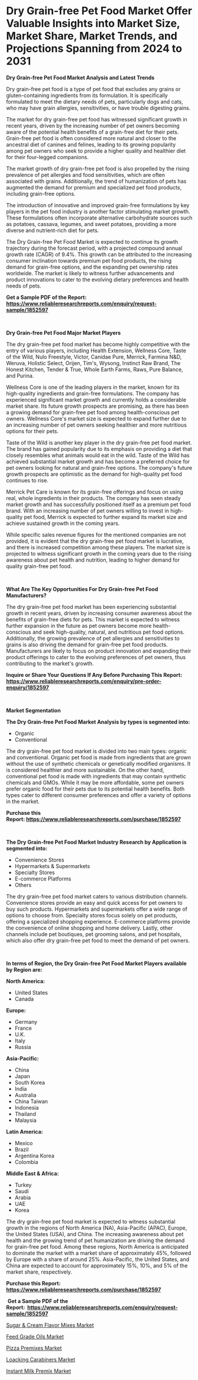 <p><h1>Dry Grain-free Pet Food Market Offer Valuable Insights into Market Size, Market Share, Market Trends, and Projections Spanning from 2024 to 2031</h1></p><p><strong>Dry Grain-free Pet Food Market Analysis and Latest Trends</strong></p>
<p><p>Dry grain-free pet food is a type of pet food that excludes any grains or gluten-containing ingredients from its formulation. It is specifically formulated to meet the dietary needs of pets, particularly dogs and cats, who may have grain allergies, sensitivities, or have trouble digesting grains.</p><p>The market for dry grain-free pet food has witnessed significant growth in recent years, driven by the increasing number of pet owners becoming aware of the potential health benefits of a grain-free diet for their pets. Grain-free pet food is often considered more natural and closer to the ancestral diet of canines and felines, leading to its growing popularity among pet owners who seek to provide a higher quality and healthier diet for their four-legged companions.</p><p>The market growth of dry grain-free pet food is also propelled by the rising prevalence of pet allergies and food sensitivities, which are often associated with grains. Additionally, the trend of humanization of pets has augmented the demand for premium and specialized pet food products, including grain-free options.</p><p>The introduction of innovative and improved grain-free formulations by key players in the pet food industry is another factor stimulating market growth. These formulations often incorporate alternative carbohydrate sources such as potatoes, cassava, legumes, and sweet potatoes, providing a more diverse and nutrient-rich diet for pets.</p><p>The Dry Grain-free Pet Food Market is expected to continue its growth trajectory during the forecast period, with a projected compound annual growth rate (CAGR) of 9.4%. This growth can be attributed to the increasing consumer inclination towards premium pet food products, the rising demand for grain-free options, and the expanding pet ownership rates worldwide. The market is likely to witness further advancements and product innovations to cater to the evolving dietary preferences and health needs of pets.</p></p>
<p><strong>Get a Sample PDF of the Report:&nbsp; <a href="https://www.reliableresearchreports.com/enquiry/request-sample/1852597">https://www.reliableresearchreports.com/enquiry/request-sample/1852597</a></strong></p>
<p>&nbsp;</p>
<p><strong>Dry Grain-free Pet Food Major Market Players</strong></p>
<p><p>The dry grain-free pet food market has become highly competitive with the entry of various players, including Health Extension, Wellness Core, Taste of the Wild, Nulo Freestyle, Victor, Canidae Pure, Merrick, Farmina N&D, Weruva, Holistic Select, Orijen, Tim's, Wysong, Instinct Raw Brand, The Honest Kitchen, Tender & True, Whole Earth Farms, Raws, Pure Balance, and Purina.</p><p>Wellness Core is one of the leading players in the market, known for its high-quality ingredients and grain-free formulations. The company has experienced significant market growth and currently holds a considerable market share. Its future growth prospects are promising, as there has been a growing demand for grain-free pet food among health-conscious pet owners. Wellness Core's market size is expected to expand further due to an increasing number of pet owners seeking healthier and more nutritious options for their pets.</p><p>Taste of the Wild is another key player in the dry grain-free pet food market. The brand has gained popularity due to its emphasis on providing a diet that closely resembles what animals would eat in the wild. Taste of the Wild has achieved substantial market growth and has become a preferred choice for pet owners looking for natural and grain-free options. The company's future growth prospects are optimistic as the demand for high-quality pet food continues to rise.</p><p>Merrick Pet Care is known for its grain-free offerings and focus on using real, whole ingredients in their products. The company has seen steady market growth and has successfully positioned itself as a premium pet food brand. With an increasing number of pet owners willing to invest in high-quality pet food, Merrick is expected to further expand its market size and achieve sustained growth in the coming years.</p><p>While specific sales revenue figures for the mentioned companies are not provided, it is evident that the dry grain-free pet food market is lucrative, and there is increased competition among these players. The market size is projected to witness significant growth in the coming years due to the rising awareness about pet health and nutrition, leading to higher demand for quality grain-free pet food.</p></p>
<p>&nbsp;</p>
<p><strong>What Are The Key Opportunities For Dry Grain-free Pet Food Manufacturers?</strong></p>
<p><p>The dry grain-free pet food market has been experiencing substantial growth in recent years, driven by increasing consumer awareness about the benefits of grain-free diets for pets. This market is expected to witness further expansion in the future as pet owners become more health-conscious and seek high-quality, natural, and nutritious pet food options. Additionally, the growing prevalence of pet allergies and sensitivities to grains is also driving the demand for grain-free pet food products. Manufacturers are likely to focus on product innovation and expanding their product offerings to cater to the evolving preferences of pet owners, thus contributing to the market's growth.</p></p>
<p><strong>Inquire or Share Your Questions If Any Before Purchasing This Report: <a href="https://www.reliableresearchreports.com/enquiry/pre-order-enquiry/1852597">https://www.reliableresearchreports.com/enquiry/pre-order-enquiry/1852597</a></strong></p>
<p>&nbsp;</p>
<p><strong>Market Segmentation</strong></p>
<p><strong>The Dry Grain-free Pet Food Market Analysis by types is segmented into:</strong></p>
<p><ul><li>Organic</li><li>Conventional</li></ul></p>
<p><p>The dry grain-free pet food market is divided into two main types: organic and conventional. Organic pet food is made from ingredients that are grown without the use of synthetic chemicals or genetically modified organisms. It is considered healthier and more sustainable. On the other hand, conventional pet food is made with ingredients that may contain synthetic chemicals and GMOs. While it may be more affordable, some pet owners prefer organic food for their pets due to its potential health benefits. Both types cater to different consumer preferences and offer a variety of options in the market.</p></p>
<p><strong>Purchase this Report:&nbsp;<a href="https://www.reliableresearchreports.com/purchase/1852597">https://www.reliableresearchreports.com/purchase/1852597</a></strong></p>
<p>&nbsp;</p>
<p><strong>The Dry Grain-free Pet Food Market Industry Research by Application is segmented into:</strong></p>
<p><ul><li>Convenience Stores</li><li>Hypermarkets & Supermarkets</li><li>Specialty Stores</li><li>E-commerce Platforms</li><li>Others</li></ul></p>
<p><p>The dry grain-free pet food market caters to various distribution channels. Convenience stores provide an easy and quick access for pet owners to buy such products. Hypermarkets and supermarkets offer a wide range of options to choose from. Specialty stores focus solely on pet products, offering a specialized shopping experience. E-commerce platforms provide the convenience of online shopping and home delivery. Lastly, other channels include pet boutiques, pet grooming salons, and pet hospitals, which also offer dry grain-free pet food to meet the demand of pet owners.</p></p>
<p>&nbsp;</p>
<p><strong>In terms of Region, the Dry Grain-free Pet Food Market Players available by Region are:</strong></p>
<p>
    <p> <strong> North America: </strong>
        <ul>
            <li>United States</li>
            <li>Canada</li>
        </ul>
        </p> 
    <p> <strong> Europe: </strong>
        <ul>
            <li>Germany</li>
            <li>France</li>
            <li>U.K.</li>
            <li>Italy</li>
            <li>Russia</li>
        </ul>
        </p> 
    <p> <strong> Asia-Pacific: </strong>
        <ul>
            <li>China</li>
            <li>Japan</li>
            <li>South Korea</li>
            <li>India</li>
            <li>Australia</li>
            <li>China Taiwan</li>
            <li>Indonesia</li>
            <li>Thailand</li>
            <li>Malaysia</li>
        </ul>
        </p> 
    <p> <strong> Latin America: </strong>
        <ul>
            <li>Mexico</li>
            <li>Brazil</li>
            <li>Argentina Korea</li>
            <li>Colombia</li>
        </ul>
        </p> 
    <p> <strong> Middle East & Africa: </strong>
        <ul>
            <li>Turkey</li>
            <li>Saudi</li>
            <li>Arabia</li>
            <li>UAE</li>
            <li>Korea</li>
        </ul>
    </p>
    </p>
<p><p>The dry grain-free pet food market is expected to witness substantial growth in the regions of North America (NA), Asia-Pacific (APAC), Europe, the United States (USA), and China. The increasing awareness about pet health and the growing trend of pet humanization are driving the demand for grain-free pet food. Among these regions, North America is anticipated to dominate the market with a market share of approximately 45%, followed by Europe with a share of around 25%. Asia-Pacific, the United States, and China are expected to account for approximately 15%, 10%, and 5% of the market share, respectively.</p></p>
<p><strong>Purchase this Report: <a href="https://www.reliableresearchreports.com/purchase/1852597">https://www.reliableresearchreports.com/purchase/1852597</a></strong></p>
<p>&nbsp;<strong>Get a Sample PDF of the Report:&nbsp;&nbsp;<a href="https://www.reliableresearchreports.com/enquiry/request-sample/1852597">https://www.reliableresearchreports.com/enquiry/request-sample/1852597</a></strong></p>
<p><strong></strong></p>
<p><p><a href="https://github.com/gshchiplitsov/Market-Research-Report-List-2/blob/main/sugar-cream-flavor-mixes-market.md">Sugar & Cream Flavor Mixes Market</a></p><p><a href="https://github.com/scarol104/Market-Research-Report-List-2/blob/main/feed-grade-oils-market.md">Feed Grade Oils Market</a></p><p><a href="https://github.com/dzharov81/Market-Research-Report-List-2/blob/main/pizza-premixes-market.md">Pizza Premixes Market</a></p><p><a href="https://github.com/deliacustodio40/Market-Research-Report-List-2/blob/main/loacking-carabiners-market.md">Loacking Carabiners Market</a></p><p><a href="https://github.com/ambrozg/Market-Research-Report-List-2/blob/main/instant-milk-premix-market.md">Instant Milk Premix Market</a></p></p>